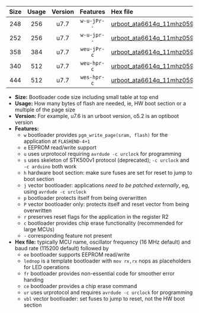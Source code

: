 |Size|Usage|Version|Features|Hex file|
|:-:|:-:|:-:|:-:|:--|
|248|256|u7.7|`w-u-jPr--`|[urboot_ata6614q_11mhz0592_57600bps_lednop_ur_vbl.hex](https://raw.githubusercontent.com/stefanrueger/urboot.hex/main/mcus/ata6614q/fcpu_11mhz0592/57600_bps/urboot_ata6614q_11mhz0592_57600bps_lednop_ur_vbl.hex)|
|252|256|u7.7|`w-u-jpr--`|[urboot_ata6614q_11mhz0592_57600bps_lednop_fr_ur_vbl.hex](https://raw.githubusercontent.com/stefanrueger/urboot.hex/main/mcus/ata6614q/fcpu_11mhz0592/57600_bps/urboot_ata6614q_11mhz0592_57600bps_lednop_fr_ur_vbl.hex)|
|358|384|u7.7|`weu-jPr-c`|[urboot_ata6614q_11mhz0592_57600bps_ee_lednop_fr_ce_ur_vbl.hex](https://raw.githubusercontent.com/stefanrueger/urboot.hex/main/mcus/ata6614q/fcpu_11mhz0592/57600_bps/urboot_ata6614q_11mhz0592_57600bps_ee_lednop_fr_ce_ur_vbl.hex)|
|340|512|u7.7|`weu-hpr-c`|[urboot_ata6614q_11mhz0592_57600bps_ee_lednop_fr_ce_ur.hex](https://raw.githubusercontent.com/stefanrueger/urboot.hex/main/mcus/ata6614q/fcpu_11mhz0592/57600_bps/urboot_ata6614q_11mhz0592_57600bps_ee_lednop_fr_ce_ur.hex)|
|444|512|u7.7|`wes-hpr-c`|[urboot_ata6614q_11mhz0592_57600bps_ee_lednop_fr_ce.hex](https://raw.githubusercontent.com/stefanrueger/urboot.hex/main/mcus/ata6614q/fcpu_11mhz0592/57600_bps/urboot_ata6614q_11mhz0592_57600bps_ee_lednop_fr_ce.hex)|

- **Size:** Bootloader code size including small table at top end
- **Usage:** How many bytes of flash are needed, ie, HW boot section or a multiple of the page size
- **Version:** For example, u7.6 is an urboot version, o5.2 is an optiboot version
- **Features:**
  + `w` bootloader provides `pgm_write_page(sram, flash)` for the application at `FLASHEND-4+1`
  + `e` EEPROM read/write support
  + `u` uses urprotocol requiring `avrdude -c urclock` for programming
  + `s` uses skeleton of STK500v1 protocol (deprecated); `-c urclock` and `-c arduino` both work
  + `h` hardware boot section: make sure fuses are set for reset to jump to boot section
  + `j` vector bootloader: applications *need to be patched externally*, eg, using `avrdude -c urclock`
  + `p` bootloader protects itself from being overwritten
  + `P` vector bootloader only: protects itself and reset vector from being overwritten
  + `r` preserves reset flags for the application in the register R2
  + `c` bootloader provides chip erase functionality (recommended for large MCUs)
  + `-` corresponding feature not present
- **Hex file:** typically MCU name, oscillator frequency (16 MHz default) and baud rate (115200 default) followed by
  + `ee` bootloader supports EEPROM read/write
  + `lednop` is a template bootloader with `mov rx,rx` nops as placeholders for LED operations
  + `fr` bootloader provides non-essential code for smoother error handing
  + `ce` bootloader provides a chip erase command
  + `ur` uses urprotocol and requires `avrdude -c urclock` for programming
  + `vbl` vector bootloader: set fuses to jump to reset, not the HW boot section
